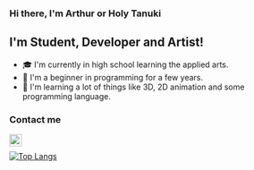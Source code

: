 ### Hi there, I'm Arthur or Holy Tanuki

## I'm Student, Developer and Artist! 
 - 🎓 I'm currently in high school learning the applied arts.
 - 🌱 I'm a beginner in programming for a few years. 
 - 🧠 I'm learning a lot of things like 3D, 2D animation and some programming language.


### Contact me
<!--![instagram][https://cdn4.iconfinder.com/data/icons/logos-brands-5/24/instagram-512.png](https://www.instagram.com/holydeusoftanukis/)-->
[<img align="left" src="https://simpleicons.org/icons/discord.svg" alt="discord" width="22px" color="#FFFFFF" />](https://discord.gg/yuCmafTjzW)
<!--![twitter][](https://twitter.com/)
[<img align="left" alt="holy-tanuki" width="23px" src="">][fiverr]-->

<br>

[![Top Langs](https://github-readme-stats.vercel.app/api/top-langs/?username=holy-tanuki&langs_count=8)](https://github.com/holy-tanuki)
